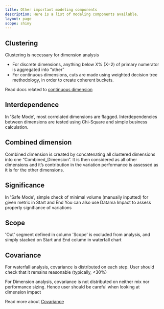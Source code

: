 ```yaml
---
title: Other important modeling components
description: Here is a list of modeling components available.
layout: page
scope: shiny
---
```


## Clustering

Clustering is necessary for dimension analysis
* For discrete dimensions, anything below X% (X=2) of primary numerator is aggregated into “other”
* For continuous dimensions, cuts are made using weighted decision tree methodology, in order to create coherent buckets.

Read docs related to [continuous dimension]({{site.url}}/{{site.baseurl}}/home/use_cases/marketing_continuous)

## Interdependence

In 'Safe Mode', most correlated dimensions are flagged. Interdependencies between dimensions are tested using Chi-Square and simple business calculation.

## Combined dimension

Combined dimension is created by concatenating all clustered dimensions into one “Combined_Dimension”. It is then considered as all other dimensions and it’s contribution in the variation performance is assessed as it is for the other dimensions.

## Significance

In 'Safe Mode', simple check of minimal volume (manually inputted) for given metric in Start and End
You can also use Datama Impact to assess properly signifiance of variations

## Scope

'Out' segment defined in column 'Scope' is excluded from analysis, and simply stacked on Start and End column in waterfall chart

## Covariance

For waterfall analysis, covariance is distributed on each step. User should check that it remains reasonable (typically, <30%)

For Dimension analysis, covariance is not distributed on neither mix nor performance sizing. Hence user should be careful when looking at dimension impact

Read more about [Covariance]({{site.url}}/{{site.baseurl}}/core_app/compare/model/waterfall/covariance)
